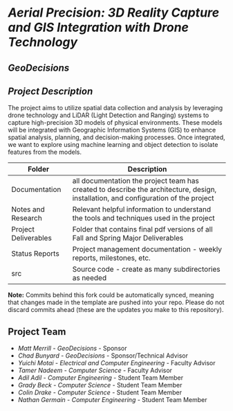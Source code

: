 # *Aerial Precision: 3D Reality Capture and GIS Integration with Drone Technology*
## *GeoDecisions*
## *Project Description*
The project aims to utilize spatial data collection and analysis by leveraging drone technology and LiDAR (Light Detection and Ranging) systems to capture high-precision 3D models of physical environments. These models will be integrated with Geographic Information Systems (GIS) to enhance spatial analysis, planning, and decision-making processes. Once integrated, we want to explore using machine learning and object detection to isolate features from the models.

| Folder | Description |
|---|---|
| Documentation |  all documentation the project team has created to describe the architecture, design, installation, and configuration of the project |
| Notes and Research | Relevant helpful information to understand the tools and techniques used in the project |
| Project Deliverables | Folder that contains final pdf versions of all Fall and Spring Major Deliverables |
| Status Reports | Project management documentation - weekly reports, milestones, etc. |
| src | Source code - create as many subdirectories as needed |

**Note:** Commits behind this fork could be automatically synced, meaning that changes made in the template are pushed into your repo. Please do not discard commits ahead (these are the updates you make to this repository).

## Project Team
- *Matt Merrill*  - *GeoDecisions* - Sponsor
- *Chad Bunyard* - *GeoDecisions* - Sponsor/Technical Advisor
- *Yuichi Motai* - *Electrical and Computer Engineering* - Faculty Advisor
- *Tamer Nadeem* - *Computer Science* - Faculty Advisor
- *Adil Adil* - *Computer Engineering* - Student Team Member
- *Grady Beck* - *Computer Science* - Student Team Member
- *Colin Drake* - *Computer Science* - Student Team Member
- *Nathan Germain* - *Computer Engineering* - Student Team Member
